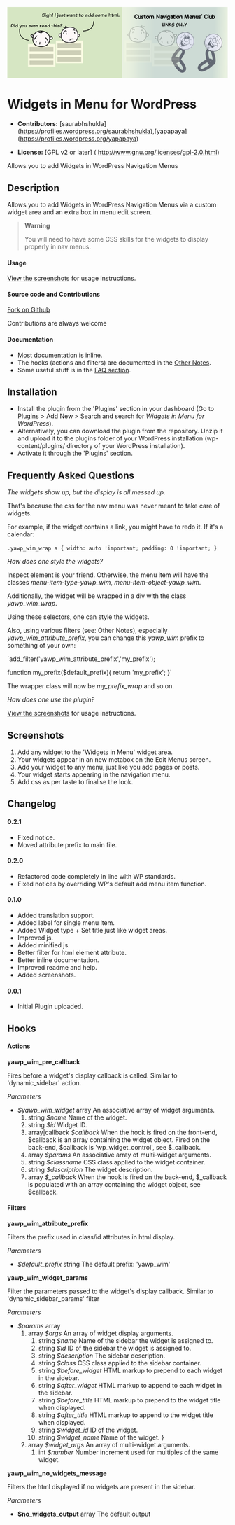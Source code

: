 ![alt text](assets/banner-772x250.png)

# Widgets in Menu for WordPress #

* **Contributors:** [saurabhshukla] (https://profiles.wordpress.org/saurabhshukla),[yapapaya] (https://profiles.wordpress.org/yapapaya)

* **License:** [GPL v2 or later] ( http://www.gnu.org/licenses/gpl-2.0.html)

Allows you to add Widgets in WordPress Navigation Menus

## Description ##

Allows you to add Widgets in WordPress Navigation Menus via a custom widget area and an extra box in menu edit screen.

> **Warning**
> 
> You will need to have some CSS skills for the widgets to display properly in nav menus.

#### Usage ####

[View the screenshots](https://wordpress.org/plugins/widgets-in-menu/screenshots) for usage instructions. 

#### Source code and Contributions ####

[Fork on Github](https://github.com/yapapaya/Widgets-In-Menu-for-WordPress)

Contributions are always welcome

#### Documentation ####

* Most documentation is inline.
* The hooks (actions and filters) are documented in the [Other Notes](https://wordpress.org/plugins/widgets-in-menu/other_notes/).
* Some useful stuff is in the [FAQ section](https://wordpress.org/plugins/widgets-in-menu/faq/).

## Installation ##
* Install the plugin from the 'Plugins' section in your dashboard (Go to Plugins > Add New > Search and search for *Widgets in Menu for WordPress*).
* Alternatively, you can download the plugin from the repository. Unzip it and upload it to the plugins folder of your WordPress installation (wp-content/plugins/ directory of your WordPress installation).
* Activate it through the 'Plugins' section.

## Frequently Asked Questions ##

*The widgets show up, but the display is all messed up.*

That's because the css for the nav menu was never meant to take care of widgets.

For example, if the widget contains a link, you might have to redo it. If it's a calendar:

`.yawp_wim_wrap a {
width: auto !important;
padding: 0 !important;
}`

*How does one style the widgets?*

Inspect element is your friend. Otherwise, the menu item will have the classes *menu-item-type-yawp_wim*, *menu-item-object-yawp_wim*.

Additionally, the widget will be wrapped in a div with the class *yawp_wim_wrap*.

Using these selectors, one can style the widgets.

Also, using various filters (see: Other Notes), especially *yawp_wim_attribute_prefix*, you can change this *yawp_wim* prefix to something of your own:

`add_filter('yawp_wim_attribute_prefix','my_prefix');

function my_prefix($default_prefix){
    return 'my_prefix';
}`

The wrapper class will now be *my_prefix_wrap* and so on.
 
*How does one use the plugin?*

[View the screenshots](https://wordpress.org/plugins/widgets-in-menu/screenshots) for usage instructions. 

## Screenshots ##

1. Add any widget to the 'Widgets in Menu' widget area.
2. Your widgets appear in an new metabox on the Edit Menus screen.
3. Add your widget to any menu, just like you add pages or posts.
4. Your widget starts appearing in the navigation menu.
5. Add css as per taste to finalise the look.

## Changelog ##

#### 0.2.1 ####
* Fixed notice.
* Moved attribute prefix to main file.

#### 0.2.0 ####
* Refactored code completely in line with WP standards.
* Fixed notices by overriding WP's default add menu item function.

#### 0.1.0 ####
* Added translation support.
* Added label for single menu item.
* Added Widget type + Set title just like widget areas.
* Improved js.
* Added minified js.
* Better filter for html element attribute.
* Better inline documentation.
* Improved readme and help.
* Added screenshots.

#### 0.0.1 ####
* Initial Plugin uploaded.


## Hooks ##

#### Actions ####

**yawp_wim_pre_callback**

Fires before a widget's display callback is called. Similar to 'dynamic_sidebar' action.

*Parameters*

 * *$yawp_wim_widget*    array    An associative array of widget arguments.
     1. string *$name* Name of the widget.
     1. string *$id* Widget ID.
     1. array|callback *$callback* When the hook is fired on the front-end, $callback is an array containing the widget object. Fired on the back-end, $callback is 'wp_widget_control', see $_callback.
     1. array *$params* An associative array of multi-widget arguments.
     1. string *$classname* CSS class applied to the widget container.
     1. string *$description* The widget description.
     1. array *$_callback* When the hook is fired on the back-end, $_callback is populated with an array containing the widget object, see $callback.

#### Filters ####

**yawp_wim_attribute_prefix**

Filters the prefix used in class/id attributes in html display.

*Parameters*

 * *$default_prefix*    string   The default prefix: 'yawp_wim'

**yawp_wim_widget_params**

Filter the parameters passed to the widget's display callback. Similar to 'dynamic_sidebar_params' filter

*Parameters*

 * *$params*	array
	 1. array	*$args*	An array of widget display arguments.
		 1. string *$name* Name of the sidebar the widget is assigned to.
		 1. string *$id* ID of the sidebar the widget is assigned to.
		 1. string *$description* The sidebar description.
		 1. string *$class* CSS class applied to the sidebar container.
		 1. string *$before_widget* HTML markup to prepend to each widget in the sidebar.
		 1. string *$after_widget* HTML markup to append to each widget in the sidebar.
		 1. string *$before_title* HTML markup to prepend to the widget title when displayed.
		 1. string *$after_title* HTML markup to append to the widget title when displayed.
		 1. string *$widget_id* ID of the widget.
		 1. string *$widget_name* Name of the widget. }
	 1. array	*$widget_args*	An array of multi-widget arguments.
		 1. int *$number* Number increment used for multiples of the same widget.

**yawp_wim_no_widgets_message**

Filters the html displayed if no widgets are present in the sidebar.

*Parameters*

 * **$no_widgets_output**	array	The default output